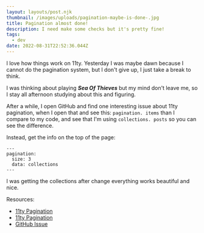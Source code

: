 ```yaml
---
layout: layouts/post.njk
thumbnail: /images/uploads/pagination-maybe-is-done-.jpg
title: Pagination almost done!
description: I need make some checks but it's pretty fine!
tags:
  - dev
date: 2022-08-31T22:52:36.044Z
---
```

I love how things work on 11ty. Yesterday I was maybe dawn because I cannot do the pagination system, but I don't give up, I just take a break to think.

I was thinking about playing ***Sea Of Thieves*** but my mind don't leave me, so I stay all afternoon studying about this and figuring.

After a while, I open GitHub and find one interesting issue about 11ty pagination, when I open that and see this: `pagination. items` than I compare to my code, and see that I'm using `collections. posts` so you can see the difference.

Instead, get the info on the top of the page:

```
---
pagination:
  size: 3
  data: collections
---
```

I was getting the collections after change everything works beautiful and nice.

Resources:

* [11ty Pagination](https://www.11ty.dev/docs/pagination/)
* [11ty Pagination](https://www.11ty.dev/docs/pagination/nav/)
* [GitHub Issue](https://github.com/11ty/eleventy/issues/455)